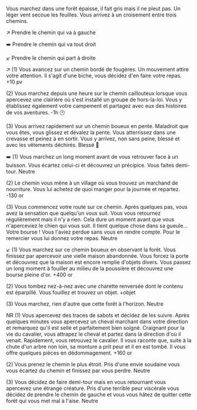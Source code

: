 Vous marchez dans une forêt épaisse, il fait gris mais il ne pleut pas. Un léger vent secoue les feuilles. Vous arrivez à un croisement entre trois chemins.

↗️ Prendre le chemin qui va à gauche

➡️ Prendre le chemin qui va tout droit

↙️ Prendre le chemin qui part à droite

↗️
(1) Vous avancez sur un chemin bordé de fougères. Un mouvement attire votre attention. Il s'agit d'une biche, vous décidez d'en faire votre repas.
+10 pv

(2) Vous marchez depuis une heure sur le chemin caillouteux lorsque vous apercevez une clairière où s'est installé un groupe de hors-la-loi. Vous y établissez également votre campement et partagez avec eux des histoires de vos aventures.
-1h 🕑

(3) Vous arrivez rapidement sur un chemin boueux en pente. Maladroit que vous êtes, vous glissez et dévalez la pente. Vous atterrissez dans une crevasse et peinez à en sortir. Vous y arrivez, non sans peine, blessé et avec les vêtements déchirés.
Blessé 🤕

➡️
(1) Vous marchez un long moment avant de vous retrouver face à un buisson. Vous écartez celui-ci et découvrez un précipice. Vous faites demi-tour.
Neutre

(2) Le chemin vous mène à un village où vous trouvez un marchand de nourriture. Vous lui achetez de quoi manger pour la journée et repartez.
-130 or

(3) Vous commencez votre route sur ce chemin. Après quelques pas, vous avez la sensation que quelqu'un vous suit. Vous vous retournez régulièrement mais il n'y a rien. Cela dure un moment avant que vous n'aperceviez le chien qui vous suit. Il tient quelque chose dans sa gueule... Votre bourse ! Vous l'aviez perdue sans vous en rendre compte. Pour le remercier vous lui donnez votre repas.
Neutre

↙️
(1) Vous marchez sur ce chemin boueux en observant la forêt. Vous finissez par apercevoir une vielle maison abandonnée. Vous forcez la porte et découvrez que la maison est encore remplie d'objets divers. Vous passez un long moment à fouiller au milieu de la poussière et découvrez une bourse pleine d'or.
+400 or

(2) Vous tombez nez-à-nez avec une charette renversée dont le contenu est éparpillé. Vous fouillez et trouvez un objet.
+objet

(3) Vous marchez, rien d'autre que cette forêt à l'horizon.
Neutre

NR
(1) Vous apercevez des traces de sabots et décidez de les suivre. Après quelques minutes vous apercevez un cheval marchant dans votre direction et remarquez qu'il est sellé et parfaitement bien soigné. Craignant pour la vie du cavalier, vous attrapez le cheval et partez dans la direction d'où il venait. Rapidement, vous retrouvez le cavalier. Il vous raconte que, suite à la chute d'un arbre non loin, sa monture a prit peur et il en est tombé. Il vous offre quelques pièces en dédommagement.
+160 or

(2) Vous prenez le chemin le plus étroit. Pris d'une envie soudaine vous vous écartez du chemin et finissez par vous perdre.
Neutre

(3) Vous décidez de faire demi-tour mais en vous retournant vous apercevez une étrange créature. Pris d'une terrible peur viscérale vous décidez de prendre le chemin de gauche et vous vous hâtez de quitter cette forêt qui vous met mal à l'aise.
Neutre
